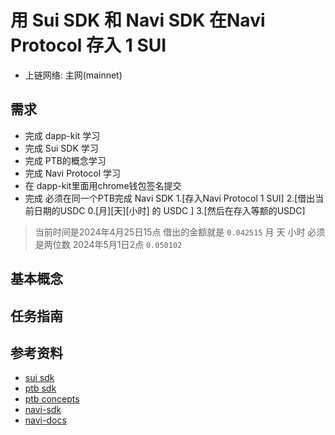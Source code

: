 # 用 Sui SDK 和 Navi SDK 在Navi Protocol 存入 1 SUI

- 上链网络: 主网(mainnet)

## 需求

- 完成 dapp-kit 学习
- 完成 Sui SDK 学习
- 完成 PTB的概念学习
- 完成 Navi Protocol 学习
- 在 dapp-kit里面用chrome钱包签名提交
- 完成 必须在同一个PTB完成 Navi SDK 1.[存入Navi Protocol 1 SUI]  2.[借出当前日期的USDC 0.[月][天][小时] 的 USDC ]
  3.[然后在存入等额的USDC]

> 当前时间是2024年4月25日15点 借出的金额就是 `0.042515`   月 天 小时 必须是两位数 2024年5月1日2点  `0.050102`

## 基本概念

## 任务指南

## 参考资料

- [sui sdk](https://sdk.mystenlabs.com/typescript)
- [ptb sdk](https://sdk.mystenlabs.com/typescript/transaction-building/basics)
- [ptb concepts](https://docs.sui.io/concepts/transactions/prog-txn-blocks)
- [navi-sdk](https://github.com/naviprotocol/navi-sdk)
- [navi-docs](https://naviprotocol.gitbook.io/navi-protocol-developer-docs/how-to-interact-with-the-contract/navi-sdk/api-interface)